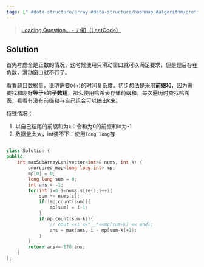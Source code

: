 ```yaml
---
tags: [" #data-structure/array #data-structure/hashmap #algorithm/prefix-sum "]
---
```

> [Loading Question... - 力扣（LeetCode）](https://leetcode.cn/problems/maximum-size-subarray-sum-equals-k/description/?envType=study-plan&id=shu-ju-jie-gou-jin-jie&plan=data-structures&plan_progress=yhhli22)

## Solution

首先考虑全是正数的情况，这时候使用只滑动窗口就可以满足要求，但是题目存在负数，滑动窗口就不行了。

看看题目数据量，说明需要`O(n)`的时间复杂度。初步想法是采用**前缀和**，因为需要找和刚好**等于**`k`的**子数组**，那么使用哈希表存储前缀和，每次遍历时查找哈希表，看看有没有前缀和与自己组合可以搞出k来。

特殊情况：
1. 以自己结尾的前缀和为`k`：令和为0的前缀和id为-1
2. 数据量太大，int装不下：使用`long long`存

```c++

class Solution {
public:
    int maxSubArrayLen(vector<int>& nums, int k) {
        unordered_map<long long,int> mp;
        mp[0] = 0;
        long long sum = 0;
        int ans = -1;
        for(int i=0;i<nums.size();i++){
            sum += nums[i];
            if(!mp.count(sum)){
                mp[sum] = i+1;
            }
            if(mp.count(sum-k)){
                // cout <<i <<"__"<<mp[sum-k] << endl;
                ans = max(ans, i - mp[sum-k]+1);
            }
        }
        return ans==-1?0:ans;
    }
};
```